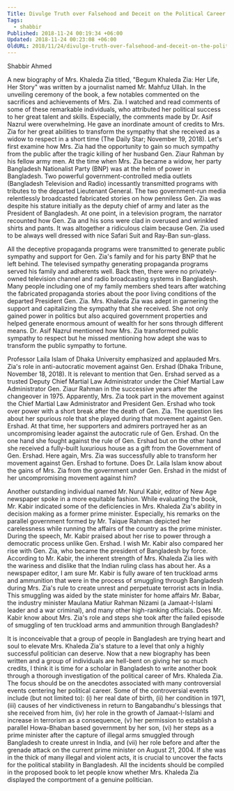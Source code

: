 ```yaml
---
Title: Divulge Truth over Falsehood and Deceit on the Political Career of Mrs. Khaleda Zia
Tags:
  - shabbir
Published: 2018-11-24 00:19:34 +06:00
Updated: 2018-11-24 00:23:08 +06:00
OldURL: 2018/11/24/divulge-truth-over-falsehood-and-deceit-on-the-political-career-of-mrs-khaleda-zia/
---
```


Shabbir Ahmed

A new biography of Mrs. Khaleda Zia titled, "Begum Khaleda Zia: Her Life, Her Story" was written by a journalist named Mr. Mahfuz Ullah. In the unveiling ceremony of the book, a few notables commented on the sacrifices and achievements of Mrs. Zia. I watched and read comments of some of these remarkable individuals, who attributed her political success to her great talent and skills. Especially, the comments made by Dr. Asif Nazrul were overwhelming. He gave an inordinate amount of credits to Mrs. Zia for her great abilities to transform the sympathy that she received as a widow to respect in a short time (The Daily Star; November 19, 2018). Let's first examine how Mrs. Zia had the opportunity to gain so much sympathy from the public after the tragic killing of her husband Gen. Ziaur Rahman by his fellow army men. At the time when Mrs. Zia became a widow, her party Bangladesh Nationalist Party (BNP) was at the helm of power in Bangladesh. Two powerful government-controlled media outlets (Bangladesh Television and Radio) incessantly transmitted programs with tributes to the departed Lieutenant General. The two government-run media relentlessly broadcasted fabricated stories on how penniless Gen. Zia was despite his stature initially as the deputy chief of army and later as the President of Bangladesh. At one point, in a television program, the narrator recounted how Gen. Zia and his sons were clad in overused and wrinkled shirts and pants. It was altogether a ridiculous claim because Gen. Zia used to be always well dressed with nice Safari Suit and Ray-Ban sun-glass.
 
All the deceptive propaganda programs were transmitted to generate public sympathy and support for Gen. Zia's family and for his party BNP that he left behind. The televised sympathy generating propaganda programs served his family and adherents well. Back then, there were no privately-owned television channel and radio broadcasting systems in Bangladesh. Many people including one of my family members shed tears after watching the fabricated propaganda stories about the poor living conditions of the departed President Gen. Zia. Mrs. Khaleda Zia was adept in garnering the support and capitalizing the sympathy that she received. She not only gained power in politics but also acquired government properties and helped generate enormous amount of wealth for her sons through different means. Dr. Asif Nazrul mentioned how Mrs. Zia transformed public sympathy to respect but he missed mentioning how adept she was to transform the public sympathy to fortune. 

Professor Laila Islam of Dhaka University emphasized and applauded Mrs. Zia's role in anti-autocratic movement against Gen. Ershad (Dhaka Tribune, November 18, 2018). It is relevant to mention that Gen. Ershad served as a trusted Deputy Chief Martial Law Administrator under the Chief Martial Law Administrator Gen. Ziaur Rahman in the successive years after the changeover in 1975. Apparently, Mrs. Zia took part in the movement against the Chief Martial Law Administrator and President Gen. Ershad who took over power with a short break after the death of Gen. Zia. The question lies about her spurious role that she played during that movement against Gen. Ershad. At that time, her supporters and admirers portrayed her as an uncompromising leader against the autocratic rule of Gen. Ershad. On the one hand she fought against the rule of Gen. Ershad but on the other hand she received a fully-built luxurious house as a gift from the Government of Gen. Ershad. Here again, Mrs. Zia was successfully able to transform her movement against Gen. Ershad to fortune. Does Dr. Laila Islam know about the gains of Mrs. Zia from the government under Gen. Ershad in the midst of her uncompromising movement against him?

Another outstanding individual named Mr. Nurul Kabir, editor of New Age newspaper spoke in a more equitable fashion. While evaluating the book, Mr. Kabir indicated some of the deficiencies in Mrs. Khaleda Zia's ability in decision making as a former prime minister. Especially, his remarks on the parallel government formed by Mr. Taique Rahman depicted her carelessness while running the affairs of the country as the prime minister. During the speech, Mr. Kabir praised about her rise to power through a democratic process unlike Gen. Ershad. I wish Mr. Kabir also compared her rise with Gen. Zia, who became the president of Bangladesh by force. According to Mr. Kabir, the inherent strength of Mrs. Khaleda Zia lies with the wariness and dislike that the Indian ruling class has about her. As a newspaper editor, I am sure Mr. Kabir is fully aware of ten truckload arms and ammunition that were in the process of smuggling through Bangladesh during Mrs. Zia's rule to create unrest and perpetuate terrorist acts in India. This smuggling was aided by the state minister for home affairs Mr. Babar, the industry minister Maulana Matiur Rahman Nizami (a Jamaat-I-Islami leader and a war criminal), and many other high-ranking officials. Does Mr. Kabir know about Mrs. Zia's role and steps she took after the failed episode of smuggling of ten truckload arms and ammunition through Bangladesh?  

It is inconceivable that a group of people in Bangladesh are trying heart and soul to elevate Mrs. Khaleda Zia's stature to a level that only a highly successful politician can deserve. Now that a new biography has been written and a group of individuals are hell-bent on giving her so much credits, I think it is time for a scholar in Bangladesh to write another book through a thorough investigation of the political career of Mrs. Khaleda Zia. The focus should be on the anecdotes associated with many controversial events centering her political career. Some of the controversial events include (but not limited to): (i) her real date of birth, (ii) her condition in 1971, (iii) causes of her vindictiveness in return to Bangabandhu's blessings that she received from him, (iv) her role in the growth of Jamaat-I-Islami and increase in terrorism as a consequence, (v) her permission to establish a parallel Howa-Bhaban based government by her son, (vi) her steps as a prime minister after the capture of illegal arms smuggled through Bangladesh to create unrest in India, and (vii) her role before and after the grenade attack on the current prime minister on August 21, 2004. If she was in the thick of many illegal and violent acts, it is crucial to uncover the facts for the political stability in Bangladesh. All the incidents should be compiled in the proposed book to let people know whether Mrs. Khaleda Zia displayed the comportment of a genuine politician.

